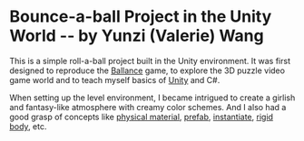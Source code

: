 # Bounce-a-ball Project in the Unity World -- by Yunzi (Valerie) Wang

This is a simple roll-a-ball project built in the Unity environment. 
It was first designed to reproduce the [Ballance](https://en.wikipedia.org/wiki/Ballance) game, to explore the 3D puzzle video game world and to teach myself basics of [Unity](https://unity.com) and C#.

When setting up the level environment, I became intrigued to create a girlish and fantasy-like atmosphere with creamy color schemes. And I also had a good grasp of concepts like [physical material](https://docs.unity3d.com/Manual/class-PhysicMaterial.html), [prefab](https://docs.unity3d.com/Manual/Prefabs.html), [instantiate](https://docs.unity3d.com/ScriptReference/Object.Instantiate.html), [rigid body](https://docs.unity3d.com/ScriptReference/Rigidbody.html), etc.

